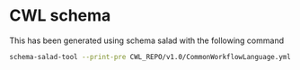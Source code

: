 # CWL schema

This has been generated using schema salad with the following command

```bash
schema-salad-tool --print-pre CWL_REPO/v1.0/CommonWorkflowLanguage.yml
```
